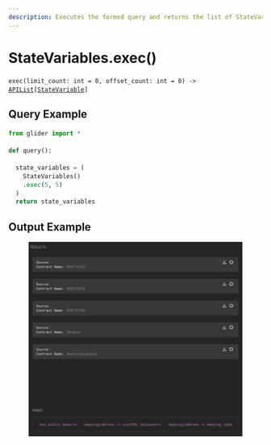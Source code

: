 ```yaml
---
description: Executes the formed query and returns the list of StateVariable objects.
---
```


# StateVariables.exec()

`exec(limit_count: int = 0, offset_count: int = 0) ->` [`APIList`](../../../iterables/apilist.md)`[`[`StateVariable`](../statevariable.md)`]`

## Query Example

```python
from glider import *

def query():

  state_variables = (
    StateVariables()
    .exec(5, 5)
  )
  return state_variables
```

## Output Example

<figure><img src="../../../../.gitbook/assets/image (5) (1) (1) (1) (1) (1) (1) (1) (1) (1) (1) (1) (1).png" alt=""><figcaption></figcaption></figure>
